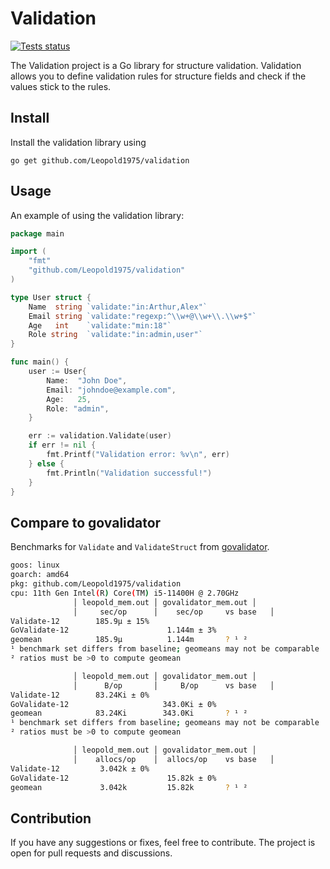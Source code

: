 # Validation

[![Tests status](https://github.com/Leopold1975/validation/actions/workflows/tests.yml/badge.svg)](https://github.com/Leopold1975/validation/actions/workflows/tests.yml)

The Validation project is a Go library for structure validation.
Validation allows you to define validation rules for structure fields and check if the values stick to the rules.

## Install

Install the validation library using 
``` 
go get github.com/Leopold1975/validation
```

## Usage

An example of using the validation library:

```go
package main

import (
    "fmt"
    "github.com/Leopold1975/validation"
)

type User struct {
    Name  string `validate:"in:Arthur,Alex"`
    Email string `validate:"regexp:^\\w+@\\w+\\.\\w+$"`
    Age   int    `validate:"min:18"`
    Role string  `validate:"in:admin,user"`
}

func main() {
    user := User{
        Name:  "John Doe",
        Email: "johndoe@example.com",
        Age:   25,
        Role: "admin",
    }

    err := validation.Validate(user)
    if err != nil {
        fmt.Printf("Validation error: %v\n", err)
    } else {
        fmt.Println("Validation successful!")
    }
}

```

## Compare to govalidator

Benchmarks for `Validate` and `ValidateStruct` from [govalidator](https://github.com/asaskevich/govalidator#validatestruct-2).

```bash
goos: linux
goarch: amd64
pkg: github.com/Leopold1975/validation
cpu: 11th Gen Intel(R) Core(TM) i5-11400H @ 2.70GHz
              │ leopold_mem.out │ govalidator_mem.out │
              │     sec/op      │    sec/op     vs base   │
Validate-12        185.9µ ± 15%
GoValidate-12                      1.144m ± 3%
geomean            185.9µ          1.144m       ? ¹ ²
¹ benchmark set differs from baseline; geomeans may not be comparable
² ratios must be >0 to compute geomean

              │ leopold_mem.out │ govalidator_mem.out │
              │      B/op       │     B/op      vs base   │
Validate-12        83.24Ki ± 0%
GoValidate-12                     343.0Ki ± 0%
geomean            83.24Ki        343.0Ki       ? ¹ ²
¹ benchmark set differs from baseline; geomeans may not be comparable
² ratios must be >0 to compute geomean

              │ leopold_mem.out │ govalidator_mem.out │
              │    allocs/op    │  allocs/op    vs base   │
Validate-12         3.042k ± 0%
GoValidate-12                      15.82k ± 0%
geomean             3.042k         15.82k       ? ¹ ²
```

## Contribution

If you have any suggestions or fixes, feel free to contribute. The project is open for pull requests and discussions.
